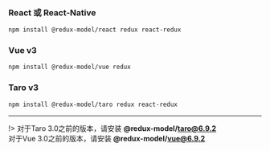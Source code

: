 ### React 或 React-Native
```bash
npm install @redux-model/react redux react-redux
```

### Vue v3
```bash
npm install @redux-model/vue redux
```

### Taro v3
```bash
npm install @redux-model/taro redux react-redux
```

--------
!> 对于Taro 3.0之前的版本，请安装 **@redux-model/taro@6.9.2**
<br>
对于Vue 3.0之前的版本，请安装 **@redux-model/vue@6.9.2**
